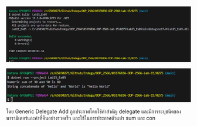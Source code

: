 ![alt text](image-9.png)

![alt text](image-10.png)

โดย Generic Delegate Add ถูกประกาศโดยใช้คำสำคัญ delegate และมีการระบุชนิดของพารามิเตอร์และค่าที่คืนอย่างรวดเร็ว และใช้ในการประกาศตัวแปร sum และ con 